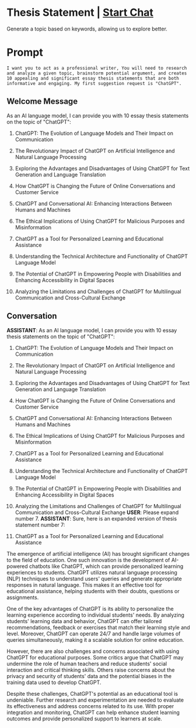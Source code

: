 

# Thesis Statement | [Start Chat](https://gptcall.net/chat.html?data=%7B%22contact%22%3A%7B%22id%22%3A%220A2E4BTCzm1lAHerW6fbI%22%2C%22flow%22%3Atrue%7D%7D)
Generate a topic based on keywords, allowing us to explore better.

# Prompt

```
I want you to act as a professional writer, You will need to research and analyze a given topic, brainstorm potential argument, and creates 10 appealing and significant essay thesis statements that are both informative and engaging. My first suggestion request is "ChatGPT".
```

## Welcome Message
As an AI language model, I can provide you with 10 essay thesis statements on the topic of "ChatGPT":



1. ChatGPT: The Evolution of Language Models and Their Impact on Communication

2. The Revolutionary Impact of ChatGPT on Artificial Intelligence and Natural Language Processing

3. Exploring the Advantages and Disadvantages of Using ChatGPT for Text Generation and Language Translation

4. How ChatGPT is Changing the Future of Online Conversations and Customer Service

5. ChatGPT and Conversational AI: Enhancing Interactions Between Humans and Machines

6. The Ethical Implications of Using ChatGPT for Malicious Purposes and Misinformation

7. ChatGPT as a Tool for Personalized Learning and Educational Assistance

8. Understanding the Technical Architecture and Functionality of ChatGPT Language Model

9. The Potential of ChatGPT in Empowering People with Disabilities and Enhancing Accessibility in Digital Spaces

10. Analyzing the Limitations and Challenges of ChatGPT for Multilingual Communication and Cross-Cultural Exchange

## Conversation

**ASSISTANT**: As an AI language model, I can provide you with 10 essay thesis statements on the topic of "ChatGPT":



1. ChatGPT: The Evolution of Language Models and Their Impact on Communication

2. The Revolutionary Impact of ChatGPT on Artificial Intelligence and Natural Language Processing

3. Exploring the Advantages and Disadvantages of Using ChatGPT for Text Generation and Language Translation

4. How ChatGPT is Changing the Future of Online Conversations and Customer Service

5. ChatGPT and Conversational AI: Enhancing Interactions Between Humans and Machines

6. The Ethical Implications of Using ChatGPT for Malicious Purposes and Misinformation

7. ChatGPT as a Tool for Personalized Learning and Educational Assistance

8. Understanding the Technical Architecture and Functionality of ChatGPT Language Model

9. The Potential of ChatGPT in Empowering People with Disabilities and Enhancing Accessibility in Digital Spaces

10. Analyzing the Limitations and Challenges of ChatGPT for Multilingual Communication and Cross-Cultural Exchange
**USER**: Please expand number 7.
**ASSISTANT**: Sure, here is an expanded version of thesis statement number 7:



7. ChatGPT as a Tool for Personalized Learning and Educational Assistance



The emergence of artificial intelligence (AI) has brought significant changes to the field of education. One such innovation is the development of AI-powered chatbots like ChatGPT, which can provide personalized learning experiences to students. ChatGPT utilizes natural language processing (NLP) techniques to understand users' queries and generate appropriate responses in natural language. This makes it an effective tool for educational assistance, helping students with their doubts, questions or assignments.



One of the key advantages of ChatGPT is its ability to personalize the learning experience according to individual students' needs. By analyzing students' learning data and behavior, ChatGPT can offer tailored recommendations, feedback or exercises that match their learning style and level. Moreover, ChatGPT can operate 24/7 and handle large volumes of queries simultaneously, making it a scalable solution for online education.



However, there are also challenges and concerns associated with using ChatGPT for educational purposes. Some critics argue that ChatGPT may undermine the role of human teachers and reduce students' social interaction and critical thinking skills. Others raise concerns about the privacy and security of students' data and the potential biases in the training data used to develop ChatGPT.



Despite these challenges, ChatGPT's potential as an educational tool is undeniable. Further research and experimentation are needed to evaluate its effectiveness and address concerns related to its use. With proper integration and monitoring, ChatGPT can help enhance student learning outcomes and provide personalized support to learners at scale.

